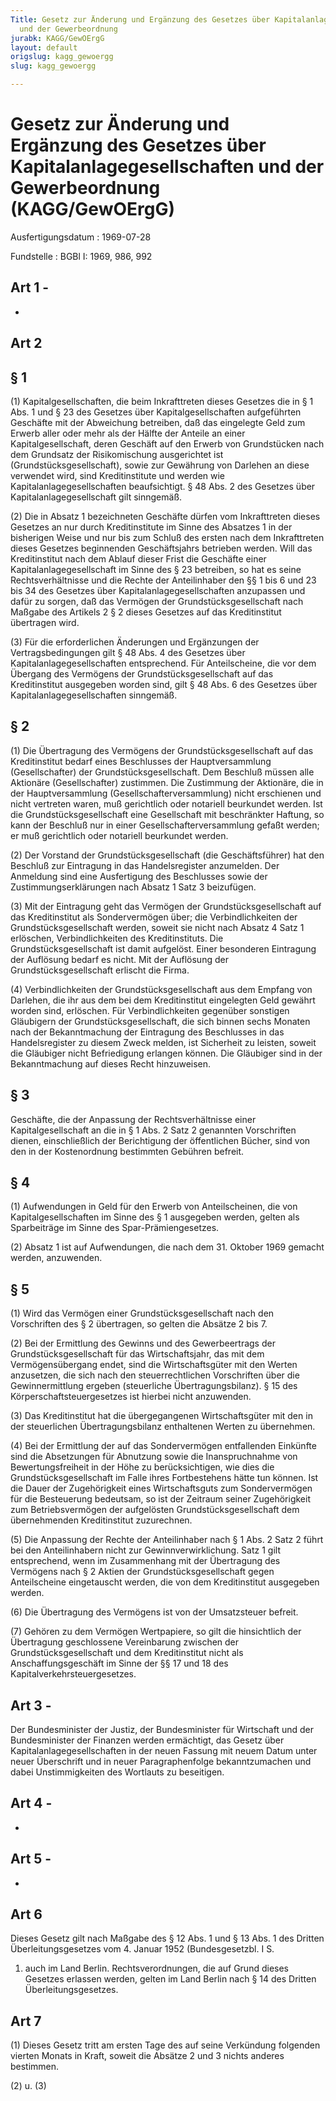 ```yaml
---
Title: Gesetz zur Änderung und Ergänzung des Gesetzes über Kapitalanlagegesellschaften
  und der Gewerbeordnung
jurabk: KAGG/GewOErgG
layout: default
origslug: kagg_gewoergg
slug: kagg_gewoergg

---
```


# Gesetz zur Änderung und Ergänzung des Gesetzes über Kapitalanlagegesellschaften und der Gewerbeordnung (KAGG/GewOErgG)

Ausfertigungsdatum
:   1969-07-28

Fundstelle
:   BGBl I: 1969, 986, 992



## Art 1 - 

-


## Art 2



## § 1

(1) Kapitalgesellschaften, die beim Inkrafttreten dieses Gesetzes die
in § 1 Abs. 1 und
§ 23 des Gesetzes über Kapitalgesellschaften aufgeführten Geschäfte
mit der Abweichung betreiben, daß das eingelegte Geld zum Erwerb aller
oder mehr als der Hälfte der Anteile an einer Kapitalgesellschaft,
deren Geschäft auf den Erwerb von Grundstücken nach dem Grundsatz der
Risikomischung ausgerichtet ist (Grundstücksgesellschaft), sowie zur
Gewährung von Darlehen an diese verwendet wird, sind Kreditinstitute
und werden wie Kapitalanlagegesellschaften beaufsichtigt.
§ 48 Abs. 2 des Gesetzes über Kapitalanlagegesellschaft gilt
sinngemäß.

(2) Die in Absatz 1 bezeichneten Geschäfte dürfen vom Inkrafttreten
dieses Gesetzes an nur durch Kreditinstitute im Sinne des Absatzes 1
in der bisherigen Weise und nur bis zum Schluß des ersten nach dem
Inkrafttreten dieses Gesetzes beginnenden Geschäftsjahrs betrieben
werden. Will das Kreditinstitut nach dem Ablauf dieser Frist die
Geschäfte einer Kapitalanlagegesellschaft im Sinne des
§ 23 betreiben, so hat es seine Rechtsverhältnisse und die Rechte der
Anteilinhaber den §§ 1 bis 6 und
23 bis 34 des Gesetzes über Kapitalanlagegesellschaften anzupassen und
dafür zu sorgen, daß das Vermögen der Grundstücksgesellschaft nach
Maßgabe des Artikels 2 § 2 dieses Gesetzes auf das Kreditinstitut
übertragen wird.

(3) Für die erforderlichen Änderungen und Ergänzungen der
Vertragsbedingungen gilt
§ 48 Abs. 4 des Gesetzes über Kapitalanlagegesellschaften
entsprechend. Für Anteilscheine, die vor dem Übergang des Vermögens
der Grundstücksgesellschaft auf das Kreditinstitut ausgegeben worden
sind, gilt
§ 48 Abs. 6 des Gesetzes über Kapitalanlagegesellschaften sinngemäß.


## § 2

(1) Die Übertragung des Vermögens der Grundstücksgesellschaft auf das
Kreditinstitut bedarf eines Beschlusses der Hauptversammlung
(Gesellschafter) der Grundstücksgesellschaft. Dem Beschluß müssen alle
Aktionäre (Gesellschafter) zustimmen. Die Zustimmung der Aktionäre,
die in der Hauptversammlung (Gesellschafterversammlung) nicht
erschienen und nicht vertreten waren, muß
gerichtlich oder notariell beurkundet werden. Ist die
Grundstücksgesellschaft eine Gesellschaft mit beschränkter Haftung, so
kann der Beschluß nur in einer Gesellschafterversammlung gefaßt
werden; er muß
gerichtlich oder notariell beurkundet werden.

(2) Der Vorstand der Grundstücksgesellschaft (die Geschäftsführer) hat
den Beschluß zur Eintragung in das Handelsregister anzumelden. Der
Anmeldung sind eine Ausfertigung des Beschlusses sowie der
Zustimmungserklärungen nach Absatz 1 Satz 3 beizufügen.

(3) Mit der Eintragung geht das Vermögen der Grundstücksgesellschaft
auf das Kreditinstitut als Sondervermögen über; die Verbindlichkeiten
der Grundstücksgesellschaft werden, soweit sie nicht nach Absatz 4
Satz 1 erlöschen, Verbindlichkeiten des Kreditinstituts. Die
Grundstücksgesellschaft ist damit aufgelöst. Einer besonderen
Eintragung der Auflösung bedarf es nicht. Mit der Auflösung der
Grundstücksgesellschaft erlischt die Firma.

(4) Verbindlichkeiten der Grundstücksgesellschaft aus dem Empfang von
Darlehen, die ihr aus dem bei dem Kreditinstitut eingelegten Geld
gewährt worden sind, erlöschen. Für Verbindlichkeiten gegenüber
sonstigen Gläubigern der Grundstücksgesellschaft, die sich binnen
sechs Monaten nach der Bekanntmachung der Eintragung des Beschlusses
in das Handelsregister zu diesem Zweck melden, ist Sicherheit zu
leisten, soweit die Gläubiger nicht Befriedigung erlangen können. Die
Gläubiger sind in der Bekanntmachung auf dieses Recht hinzuweisen.


## § 3

Geschäfte, die der Anpassung der Rechtsverhältnisse einer
Kapitalgesellschaft an die in § 1 Abs. 2 Satz 2 genannten Vorschriften
dienen, einschließlich der Berichtigung der öffentlichen Bücher, sind
von den in der Kostenordnung bestimmten Gebühren befreit.


## § 4

(1) Aufwendungen in Geld für den Erwerb von Anteilscheinen, die von
Kapitalgesellschaften im Sinne des § 1 ausgegeben werden, gelten als
Sparbeiträge im Sinne des Spar-Prämiengesetzes.

(2) Absatz 1 ist auf Aufwendungen, die nach dem 31. Oktober 1969
gemacht werden, anzuwenden.


## § 5

(1) Wird das Vermögen einer Grundstücksgesellschaft nach den
Vorschriften des § 2 übertragen, so gelten die Absätze 2 bis 7.

(2) Bei der Ermittlung des Gewinns und des Gewerbeertrags der
Grundstücksgesellschaft für das Wirtschaftsjahr, das mit dem
Vermögensübergang endet, sind die Wirtschaftsgüter mit den Werten
anzusetzen, die sich nach den steuerrechtlichen Vorschriften über die
Gewinnermittlung ergeben (steuerliche Übertragungsbilanz). § 15 des
Körperschaftsteuergesetzes ist hierbei nicht anzuwenden.

(3) Das Kreditinstitut hat die übergegangenen Wirtschaftsgüter mit den
in der steuerlichen Übertragungsbilanz enthaltenen Werten zu
übernehmen.

(4) Bei der Ermittlung der auf das Sondervermögen entfallenden
Einkünfte sind die Absetzungen für Abnutzung sowie die Inanspruchnahme
von Bewertungsfreiheit in der Höhe zu berücksichtigen, wie dies die
Grundstücksgesellschaft im Falle ihres Fortbestehens hätte tun können.
Ist die Dauer der Zugehörigkeit eines Wirtschaftsguts zum
Sondervermögen für die Besteuerung bedeutsam, so ist der Zeitraum
seiner Zugehörigkeit zum Betriebsvermögen der aufgelösten
Grundstücksgesellschaft dem übernehmenden Kreditinstitut zuzurechnen.

(5) Die Anpassung der Rechte der Anteilinhaber nach § 1 Abs. 2 Satz 2
führt bei den Anteilinhabern nicht zur Gewinnverwirklichung. Satz 1
gilt entsprechend, wenn im Zusammenhang mit der Übertragung des
Vermögens nach § 2 Aktien der Grundstücksgesellschaft gegen
Anteilscheine eingetauscht werden, die von dem Kreditinstitut
ausgegeben werden.

(6) Die Übertragung des Vermögens ist von der Umsatzsteuer befreit.

(7) Gehören zu dem Vermögen Wertpapiere, so gilt die hinsichtlich der
Übertragung geschlossene Vereinbarung zwischen der
Grundstücksgesellschaft und dem Kreditinstitut nicht als
Anschaffungsgeschäft im Sinne der §§ 17 und 18 des
Kapitalverkehrsteuergesetzes.


## Art 3 - 

Der Bundesminister der Justiz, der Bundesminister für Wirtschaft und
der Bundesminister der Finanzen werden ermächtigt, das Gesetz über
Kapitalanlagegesellschaften in der neuen Fassung mit neuem Datum unter
neuer Überschrift und in neuer Paragraphenfolge bekanntzumachen und
dabei Unstimmigkeiten des Wortlauts zu beseitigen.


## Art 4 - 

-


## Art 5 - 

-


## Art 6

Dieses Gesetz gilt nach Maßgabe des § 12 Abs. 1 und § 13 Abs. 1 des
Dritten Überleitungsgesetzes vom 4. Januar 1952 (Bundesgesetzbl. I S.
1) auch im Land Berlin. Rechtsverordnungen, die auf Grund dieses
Gesetzes erlassen werden, gelten im Land Berlin nach § 14 des Dritten
Überleitungsgesetzes.


## Art 7

(1) Dieses Gesetz tritt am ersten Tage des auf seine Verkündung
folgenden vierten Monats in Kraft, soweit die Absätze 2 und 3 nichts
anderes bestimmen.

(2) u. (3)

